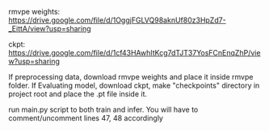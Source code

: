rmvpe weights: https://drive.google.com/file/d/1OggjFGLVQ98aknUf80z3HpZd7-_EittA/view?usp=sharing

ckpt: https://drive.google.com/file/d/1cf43HAwhItKcg7dTJT37YosFCnEnqZhP/view?usp=sharing

If preprocessing data, download rmvpe weights and place it inside rmvpe folder.
If Evaluating model, download ckpt, make "checkpoints" directory in project root and place the .pt file inside it.

run main.py script to both train and infer. You will have to comment/uncomment lines 47, 48 accordingly